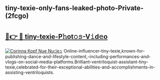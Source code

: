 ## tiny-texie-only-fans​-leaked-photo​-Private-(2fcgo)


# <h2><a href="https://mediaupload.pro?title=tiny-texie&ref=git">🔗👉 🔴 tiny-texie-P𝚑ot𝚘𝚜-V𝚒d𝚎o</a></h2>

[![Corinna Kopf Nue Nu𝚍e𝚜](https://i.imgur.com/0qMVB7G.gif)](https://mediaupload.pro?title=tiny-texie&ref=git)
Online-influencer-tiny-texie,known-for-publishing-dance-and-lifestyle-content,-including-performances-and-vlogs-on-social-media-platforms.Brilliant-ventriloquist-assistant-tiny-texie,celebrated-for-their-exceptional-abilities-and-accomplishments-in-assisting-ventriloquists.  
